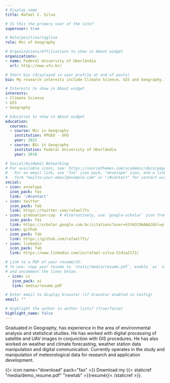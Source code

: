 ```yaml
---
# Display name
title: Rafael C. Silva

# Is this the primary user of the site?
superuser: true

# Role/position/tagline
role: Msc of Geography

# Organizations/Affiliations to show in About widget
organizations:
- name: Federal University of Uberlândia
  url: http://www.ufu.br/

# Short bio (displayed in user profile at end of posts)
bio: My research interests include Climate Science, GIS and Geography.

# Interests to show in About widget
interests:
- Climate Science
- GIS
- Geography

# Education to show in About widget
education:
  courses:
  - course: Msc in Geography
    institution: PPGEO - UFU
    year: 2021
  - course: BSc in Geography
    institution: Federal University of Uberlândia
    year: 2018

# Social/Academic Networking
# For available icons, see: https://sourcethemes.com/academic/docs/page-builder/#icons
#   For an email link, use "fas" icon pack, "envelope" icon, and a link in the
#   form "mailto:your-email@example.com" or "/#contact" for contact widget.
social:
- icon: envelope
  icon_pack: fas
  link: '/#contact'
- icon: twitter
  icon_pack: fab
  link: https://twitter.com/rafael77s
- icon: graduation-cap  # Alternatively, use `google-scholar` icon from `ai` icon pack
  icon_pack: fas
  link: https://scholar.google.com.br/citations?user=k3tHJC0AAAAJ&hl=pt-BR
- icon: github
  icon_pack: fab
  link: https://github.com/rafael77s/
- icon: linkedin
  icon_pack: fab
  link: https://www.linkedin.com/in/rafael-silva-5141a2172/

# Link to a PDF of your resume/CV.
# To use: copy your resume to `static/media/resume.pdf`, enable `ai` icons in `params.toml`, 
# and uncomment the lines below.
 - icon: cv
   icon_pack: ai
   link: media/resume.pdf

# Enter email to display Gravatar (if Gravatar enabled in Config)
email: ""

# Highlight the author in author lists? (true/false)
highlight_name: false
---
```


Graduated in Geography, has experience in the area of environmental analysis and statistical studies. He has worked with digital processing of satellite and UAV images in conjunction with GIS procedures. He has also worked on weather and climate forecasting, weather station data manipulation and digital communication. Currently operates in the study and manipulation of meteorological data for research and application development.


{{< icon name="download" pack="fas" >}} Download my {{< staticref "media/demo_resume.pdf" "newtab" >}}resumé{{< /staticref >}}.
